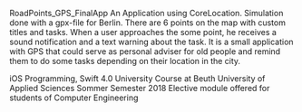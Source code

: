 RoadPoints_GPS_FinalApp
An Application using CoreLocation. Simulation done with a  gpx-file for Berlin. There are 6 points on the map with custom titles and tasks. When a user approaches the some point, he receives a sound notification and a text warning about the task. It is a small application with GPS that could serve as personal adviser for old people and remind them to do some tasks depending on their location in the city.

iOS Programming, Swift 4.0
University Course at Beuth University of Applied Sciences
Sommer Semester 2018
Elective module offered for students of Computer Engineering

